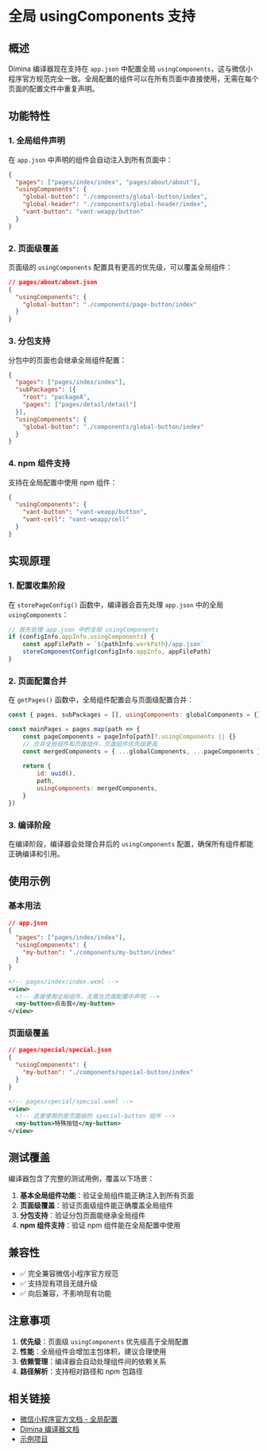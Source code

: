 # 全局 usingComponents 支持

## 概述

Dimina 编译器现在支持在 `app.json` 中配置全局 `usingComponents`，这与微信小程序官方规范完全一致。全局配置的组件可以在所有页面中直接使用，无需在每个页面的配置文件中重复声明。

## 功能特性

### 1. 全局组件声明

在 `app.json` 中声明的组件会自动注入到所有页面中：

```json
{
  "pages": ["pages/index/index", "pages/about/about"],
  "usingComponents": {
    "global-button": "./components/global-button/index",
    "global-header": "./components/global-header/index",
    "vant-button": "vant-weapp/button"
  }
}
```

### 2. 页面级覆盖

页面级的 `usingComponents` 配置具有更高的优先级，可以覆盖全局组件：

```json
// pages/about/about.json
{
  "usingComponents": {
    "global-button": "./components/page-button/index"
  }
}
```

### 3. 分包支持

分包中的页面也会继承全局组件配置：

```json
{
  "pages": ["pages/index/index"],
  "subPackages": [{
    "root": "packageA",
    "pages": ["pages/detail/detail"]
  }],
  "usingComponents": {
    "global-button": "./components/global-button/index"
  }
}
```

### 4. npm 组件支持

支持在全局配置中使用 npm 组件：

```json
{
  "usingComponents": {
    "vant-button": "vant-weapp/button",
    "vant-cell": "vant-weapp/cell"
  }
}
```

## 实现原理

### 1. 配置收集阶段

在 `storePageConfig()` 函数中，编译器会首先处理 `app.json` 中的全局 `usingComponents`：

```javascript
// 首先处理 app.json 中的全局 usingComponents
if (configInfo.appInfo.usingComponents) {
    const appFilePath = `${pathInfo.workPath}/app.json`
    storeComponentConfig(configInfo.appInfo, appFilePath)
}
```

### 2. 页面配置合并

在 `getPages()` 函数中，全局组件配置会与页面级配置合并：

```javascript
const { pages, subPackages = [], usingComponents: globalComponents = {} } = getAppConfigInfo()

const mainPages = pages.map(path => {
    const pageComponents = pageInfo[path]?.usingComponents || {}
    // 合并全局组件和页面组件，页面组件优先级更高
    const mergedComponents = { ...globalComponents, ...pageComponents }
    
    return {
        id: uuid(),
        path,
        usingComponents: mergedComponents,
    }
})
```

### 3. 编译阶段

在编译阶段，编译器会处理合并后的 `usingComponents` 配置，确保所有组件都能正确编译和引用。

## 使用示例

### 基本用法

```json
// app.json
{
  "pages": ["pages/index/index"],
  "usingComponents": {
    "my-button": "./components/my-button/index"
  }
}
```

```xml
<!-- pages/index/index.wxml -->
<view>
  <!-- 直接使用全局组件，无需在页面配置中声明 -->
  <my-button>点击我</my-button>
</view>
```

### 页面级覆盖

```json
// pages/special/special.json
{
  "usingComponents": {
    "my-button": "./components/special-button/index"
  }
}
```

```xml
<!-- pages/special/special.wxml -->
<view>
  <!-- 这里使用的是页面级的 special-button 组件 -->
  <my-button>特殊按钮</my-button>
</view>
```

## 测试覆盖

编译器包含了完整的测试用例，覆盖以下场景：

1. **基本全局组件功能**：验证全局组件能正确注入到所有页面
2. **页面级覆盖**：验证页面级组件能正确覆盖全局组件
3. **分包支持**：验证分包页面能继承全局组件
4. **npm 组件支持**：验证 npm 组件能在全局配置中使用

## 兼容性

- ✅ 完全兼容微信小程序官方规范
- ✅ 支持现有项目无缝升级
- ✅ 向后兼容，不影响现有功能

## 注意事项

1. **优先级**：页面级 `usingComponents` 优先级高于全局配置
2. **性能**：全局组件会增加主包体积，建议合理使用
3. **依赖管理**：编译器会自动处理组件间的依赖关系
4. **路径解析**：支持相对路径和 npm 包路径

## 相关链接

- [微信小程序官方文档 - 全局配置](https://developers.weixin.qq.com/miniprogram/dev/reference/configuration/app.html#usingComponents)
- [Dimina 编译器文档](../README.md)
- [示例项目](../examples/global-components-demo/) 